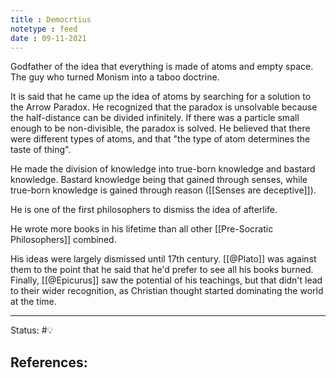 ```yaml
---
title : Democrtius
notetype : feed
date : 09-11-2021
---
```



Godfather of the idea that everything is made of atoms and empty space. The guy who turned Monism into a taboo doctrine.

It is said that he came up the idea of atoms by searching for a solution to the Arrow Paradox. He recognized that the paradox is unsolvable because the half-distance can be divided infinitely. If there was a particle small enough to be non-divisible, the paradox is solved. He believed that there were different types of atoms, and that "the type of atom determines the taste of thing".

He made the division of knowledge into true-born knowledge and bastard knowledge. Bastard knowledge being that gained through senses, while true-born knowledge is gained through reason ([[Senses are deceptive]]).

He is one of the first philosophers to dismiss the idea of afterlife. 

He wrote more books in his lifetime than all other [[Pre-Socratic Philosophers]] combined.

His ideas were largely dismissed until 17th century. [[@Plato]] was against them to the point that he said that he'd prefer to see all his books burned. Finally, [[@Epicurus]] saw the potential of his teachings, but that didn't lead to their wider recognition, as Christian thought started dominating the world at the time.



-----

Status: #💡 

References:
- 
